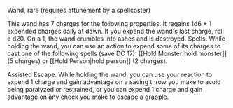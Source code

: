 
Wand, rare (requires attunement by a spellcaster)

This wand has 7 charges for the following properties. It regains 1d6 + 1 expended charges daily at dawn. If you expend the wand's last charge, roll a d20. On a 1, the wand crumbles into ashes and is destroyed. Spells. While holding the wand, you can use an action to expend some of its charges to cast one of the following spells (save DC 17): [[Hold Monster|hold monster]] (5 charges) or [[Hold Person|hold person]] (2 charges).

Assisted Escape. While holding the wand, you can use your reaction to expend 1 charge and gain advantage on a saving throw you make to avoid being paralyzed or restrained, or you can expend 1 charge and gain advantage on any check you make to escape a grapple.